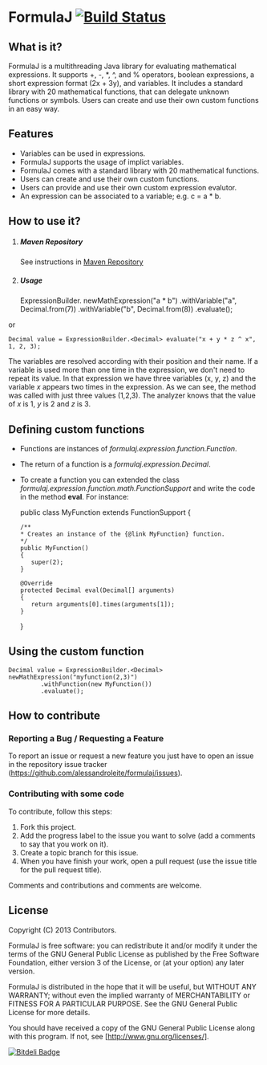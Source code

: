 FormulaJ [![Build Status](https://travis-ci.org/alessandroleite/formulaj.png?branch=master)](https://travis-ci.org/alessandroleite/formulaj)
=======

<h2 id="whatisit">What is it?</h2>

FormulaJ is a multithreading Java library for evaluating mathematical expressions. It supports +, -, *, ^, and % operators, boolean expressions, a short expression format (2x + 3y), and variables. It includes a standard library with 20 mathematical functions, that can delegate unknown functions or symbols. Users can create and use their own custom functions in an easy way.


<h2 id="features">Features</h2>

  * Variables can be used in expressions.
  * FormulaJ supports the usage of implict variables. 
  * FormulaJ comes with a standard library with 20 mathematical functions.
  * Users can create and use their own custom functions.
  * Users can provide and use their own custom expression evalutor.
  * An expression can be associated to a variable; e.g. c = a * b.


<h2 id="usage">How to use it?</h2>

1. ##### Maven Repository

	See instructions in [Maven Repository](https://github.com/alessandroleite/maven-repository)

2. ##### Usage


	ExpressionBuilder.<Decimal> newMathExpression("a * b")
	                 .withVariable("a", Decimal.from(7))
	                 .withVariable("b", Decimal.from(8))
                     .evaluate();

or

	Decimal value = ExpressionBuilder.<Decimal> evaluate("x + y * z ^ x", 1, 2, 3);


The variables are resolved according with their position and their name. If a variable is used more than one time in the expression, we don't need to repeat its value. In that expression we have three variables (x, y, z) and the variable _x_ appears two times in the expression. As we can see, the method was called with just three values (1,2,3). The analyzer knows that the value of _x_ is 1, _y_ is 2 and _z_ is 3.

	
<h2 id="functions">Defining custom functions</h2>

  * Functions are instances of _formulaj.expression.function.Function_.
  * The return of a function is a _formulaj.expression.Decimal_.
  * To create a function you can extended the class _formulaj.expression.function.math.FunctionSupport_ and write the code in the method __eval__. For instance:

	public class MyFunction extends FunctionSupport<Decimal>
	{

		/**
		* Creates an instance of the {@link MyFunction} function.
		*/
		public MyFunction()
		{
		   super(2);
		}

		@Override
		protected Decimal eval(Decimal[] arguments)
		{
		   return arguments[0].times(arguments[1]);
		}
	}

Using the custom function
-------
    
    Decimal value = ExpressionBuilder.<Decimal> newMathExpression("myfunction(2,3)")
             .withFunction(new MyFunction())
             .evaluate();


<h2 id="contribute">How to contribute</h2>

### Reporting a Bug / Requesting a Feature

To report an issue or request a new feature you just have to open an issue in the repository issue tracker (<https://github.com/alessandroleite/formulaj/issues>).

### Contributing with some code

To contribute, follow this steps:

 1. Fork this project.
 2. Add the progress label to the issue you want to solve (add a comments to say that you work on it).
 3. Create a topic branch for this issue.
 4. When you have finish your work, open a pull request (use the issue title for the pull request title).

Comments and contributions and comments are welcome.

<h2 id="license">License</h2>

Copyright (C) 2013 Contributors.
 
FormulaJ is free software: you can redistribute it and/or modify
it under the terms of the GNU General Public License as published by
the Free Software Foundation, either version 3 of the License, or
(at your option) any later version.

FormulaJ is distributed in the hope that it will be useful,
but WITHOUT ANY WARRANTY; without even the implied warranty of
MERCHANTABILITY or FITNESS FOR A PARTICULAR PURPOSE.  See the
GNU General Public License for more details.

You should have received a copy of the GNU General Public License
along with this program.  If not, see [http://www.gnu.org/licenses/].

[![Bitdeli Badge](https://d2weczhvl823v0.cloudfront.net/alessandroleite/formulaj/trend.png)](https://bitdeli.com/free "Bitdeli Badge")
	
